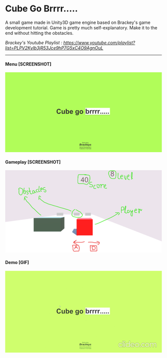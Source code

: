 # Cube Go Brrrr.....

A small game made in Unity3D game engine based on Brackey's game development tutorial.
Game is pretty much self-explanatory. Make it to the end without hitting the obstacles.

*Brackey's Youtube Playlist : https://www.youtube.com/playlist?list=PLPV2KyIb3jR53Jce9hP7G5xC4O9AgnOuL*
___

#### Menu [SCREENSHOT]
<img src="https://github.com/sarathsajan/cube-go-brrrr/blob/main/menu-screenshot.png" width=auto>

#### Gameplay [SCREENSHOT]
<img src="https://github.com/sarathsajan/cube-go-brrrr/blob/main/gameplay-footage-screenshot.png" width=auto>

#### Demo [GIF]
<img src="https://raw.githubusercontent.com/sarathsajan/cube-go-brrrr/main/intro_gif.gif" width=auto>
